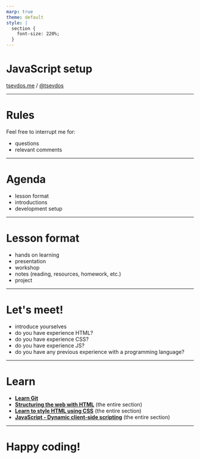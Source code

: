 ```yaml
---
marp: true
theme: default
style: |
  section {
    font-size: 220%;
  }
---
```


# JavaScript setup

[tsevdos.me](https://tsevdos.me) / [@tsevdos](https://twitter.com/tsevdos)

---

# Rules

Feel free to interrupt me for:

- questions
- relevant comments

---

# Agenda

- lesson format
- introductions
- development setup

---

# Lesson format

- hands on learning
- presentation
- workshop
- notes (reading, resources, homework, etc.)
- project

---

# Let's meet!

- introduce yourselves
- do you have experience HTML?
- do you have experience CSS?
- do you have experience JS?
- do you have any previous experience with a programming language?

---

# Learn

- [**Learn Git**](https://www.boot.dev/courses/learn-git)
- [**Structuring the web with HTML**](https://developer.mozilla.org/en-US/docs/Learn/HTML) (the entire section)
- [**Learn to style HTML using CSS**](https://developer.mozilla.org/en-US/docs/Learn/CSS) (the entire section)
- [**JavaScript - Dynamic client-side scripting**](https://developer.mozilla.org/en-US/docs/Learn/JavaScript) (the entire section)

---

# Happy coding!
